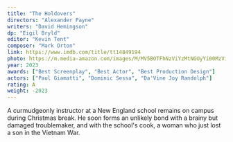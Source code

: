 ```yaml
---
title: "The Holdovers"
directors: "Alexander Payne"
writers: "David Hemingson"
dp: "Eigil Bryld"
editor: "Kevin Tent"
composer: "Mark Orton"
link: https://www.imdb.com/title/tt14849194
photo: https://m.media-amazon.com/images/M/MV5BOTFhNzViYzMtNGUyYi00MzViLTllNWYtYmM2OWJlMDU0YTdiXkEyXkFqcGc@._V1_FMjpg_UX1210_.jpg
year: 2023
awards: ["Best Screenplay", "Best Actor", "Best Production Design"]
actors: ["Paul Giamatti", "Dominic Sessa", "Da'Vine Joy Randolph"]
rating: A
weight: -2023
---
```


A curmudgeonly instructor at a New England school remains on campus during Christmas break. He soon forms an unlikely bond with a brainy but damaged troublemaker, and with the school's cook, a woman who just lost a son in the Vietnam War.
